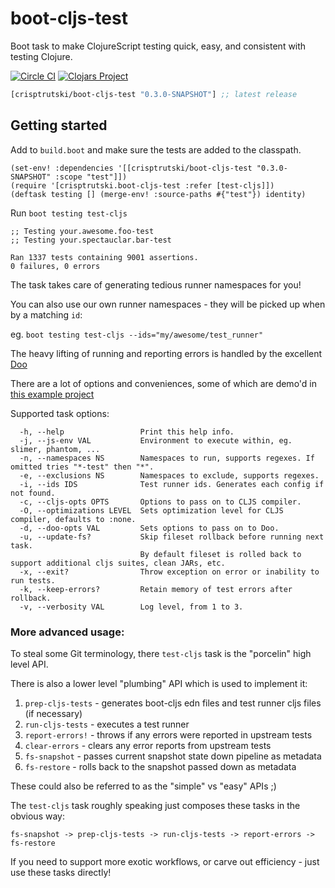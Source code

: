 # boot-cljs-test

Boot task to make ClojureScript testing quick, easy, and consistent with testing Clojure.

[![Circle
CI](https://circleci.com/gh/crisptrutski/boot-cljs-test.svg?style=svg)](https://circleci.com/gh/crisptrutski/boot-cljs-test) [![Clojars Project](https://img.shields.io/clojars/v/crisptrutski/boot-cljs-test.svg)](https://clojars.org/crisptrutski/boot-cljs-test)

[](dependency)
```clojure
[crisptrutski/boot-cljs-test "0.3.0-SNAPSHOT"] ;; latest release
```
[](/dependency)

## Getting started

Add to `build.boot` and make sure the tests are added to the classpath.

```
(set-env! :dependencies '[[crisptrutski/boot-cljs-test "0.3.0-SNAPSHOT" :scope "test"]])
(require '[crisptrutski.boot-cljs-test :refer [test-cljs]])
(deftask testing [] (merge-env! :source-paths #{"test"}) identity)
```

Run `boot testing test-cljs`

```
;; Testing your.awesome.foo-test
;; Testing your.spectauclar.bar-test

Ran 1337 tests containing 9001 assertions.
0 failures, 0 errors
```

The task takes care of generating tedious runner namespaces for you!

You can also use our own runner namespaces - they will be picked up when by a matching `id`:

eg. `boot testing test-cljs --ids="my/awesome/test_runner"`

The heavy lifting of running and reporting errors is handled by the excellent [Doo](https://github.com/bensu/doo)

There are a lot of options and conveniences, some of which are demo'd in [this example project](/example)

Supported task options:

```
  -h, --help                 Print this help info.
  -j, --js-env VAL           Environment to execute within, eg. slimer, phantom, ...
  -n, --namespaces NS        Namespaces to run, supports regexes. If omitted tries "*-test" then "*".
  -e, --exclusions NS        Namespaces to exclude, supports regexes.
  -i, --ids IDS              Test runner ids. Generates each config if not found.
  -c, --cljs-opts OPTS       Options to pass on to CLJS compiler.
  -O, --optimizations LEVEL  Sets optimization level for CLJS compiler, defaults to :none.
  -d, --doo-opts VAL         Sets options to pass on to Doo.
  -u, --update-fs?           Skip fileset rollback before running next task.
                             By default fileset is rolled back to support additional cljs suites, clean JARs, etc.
  -x, --exit?                Throw exception on error or inability to run tests.
  -k, --keep-errors?         Retain memory of test errors after rollback.
  -v, --verbosity VAL        Log level, from 1 to 3.
```

### More advanced usage:

To steal some Git terminology, there `test-cljs` task is the "porcelin" high level API.

There is also a lower level "plumbing" API which is used to implement it:

 1. `prep-cljs-tests` - generates boot-cljs edn files and test runner cljs files (if necessary)
 2. `run-cljs-tests` - executes a test runner
 3. `report-errors!` - throws if any errors were reported in upstream tests
 4. `clear-errors` - clears any error reports from upstream tests
 5. `fs-snapshot` - passes current snapshot state down pipeline as metadata
 6. `fs-restore` - rolls back to the snapshot passed down as metadata

These could also be referred to as the "simple" vs "easy" APIs ;)

The `test-cljs` task roughly speaking just composes these tasks in the obvious way:

`fs-snapshot -> prep-cljs-tests -> run-cljs-tests -> report-errors -> fs-restore`

If you need to support more exotic workflows, or carve out efficiency - just use these tasks directly!
